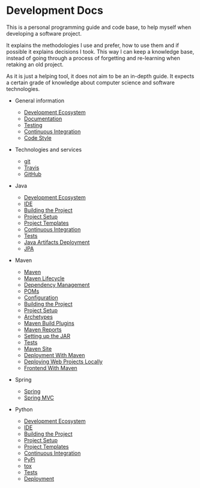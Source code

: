 # Development Docs

This is a personal programming guide and code base, to help myself when developing a software project.

It explains the methodologies I use and prefer, how to use them and if possible it explains decisions I took. This way I can keep a knowledge base, instead of going through a process of forgetting and re-learning when retaking an old project.

As it is just a helping tool, it does not aim to be an in-depth guide. It expects a certain grade of knowledge about computer science and software technologies.

* General information
   * [Development Ecosystem](general/deveco.md)
   * [Documentation](general/documentation.md)
   * [Testing](general/testing.md)
   * [Continuous Integration](general/ci.md)
   * [Code Style](general/style.md)
* Technologies and services
   * [git](other/git.md)
   * [Travis](other/travis.md)
   * [GitHub](other/github.md)

* Java
   * [Development Ecosystem](java/deveco.md)
   * [IDE](java/ide.md)
   * [Building the Project](java/building.md)
   * [Project Setup](java/project_setup.md)
   * [Project Templates](java/templates.md)
   * [Continuous Integration](java/ci.md)
   * [Tests](java/tests.md)
   * [Java Artifacts Deployment](java/deployment.md)
   * [JPA](java/jpa.md)
* Maven
   * [Maven](maven/maven.md)
   * [Maven Lifecycle](maven/lifecycle.md)
   * [Dependency Management](maven/dependencies.md)
   * [POMs](maven/pom.md)
   * [Configuration](maven/configuration.md)
   * [Building the Project](maven/building.md)
   * [Project Setup](maven/project_setup.md)
   * [Archetypes](maven/archetypes.md)
   * [Maven Build Plugins](maven/maven_build_plugins.md)
   * [Maven Reports](maven/maven_reports.md)
   * [Setting up the JAR](maven/setup_jar.md)
   * [Tests](maven/tests.md)
   * [Maven Site](maven/site.md)
   * [Deployment With Maven](maven/deployment.md)
   * [Deploying Web Projects Locally](maven/web_locally.md)
   * [Frontend With Maven](maven/frontend.md)
* Spring
   * [Spring](spring/spring.md)
   * [Spring MVC](spring/mvc.md)

* Python
   * [Development Ecosystem](python/deveco.md)
   * [IDE](python/ide.md)
   * [Building the Project](python/building.md)
   * [Project Setup](python/project_setup.md)
   * [Project Templates](python/templates.md)
   * [Continuous Integration](python/ci.md)
   * [PyPi](python/pypi.md)
   * [tox](python/tox.md)
   * [Tests](python/tests.md)
   * [Deployment](python/deployment.md)
